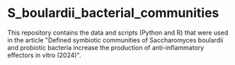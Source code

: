 # S_boulardii_bacterial_communities
This repository contains the data and scripts (Python and R) that were used in the article "Defined symbiotic communities of Saccharomyces boulardii and probiotic bacteria increase the production of anti-inflammatory effectors in vitro (2024)".
